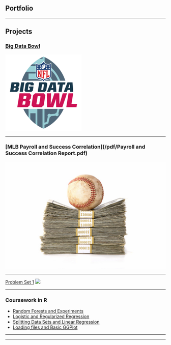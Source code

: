 ## Portfolio

---

## Projects

### [Big Data Bowl](/sample_page)
<img src="images/bigdatabowl.png?raw=true"/>

---
### [MLB Payroll and Success Correlation](/pdf/Payroll and Success Correlation Report.pdf)
<img src="images/MLB money.jpeg?raw=true"/>

---
[Problem Set 1](/_layouts/Problemset1.html)
<img src="images/dummy_thumbnail.jpg?raw=true"/>

---

### Coursework in R

- [Random Forests and Experiments](coursework/ProblemSet4.html)
- [Logistic and Regularized Regression](coursework/ProblemSet3.html)
- [Splitting Data Sets and Linear Regression](coursework/ProblemSet2.html)
- [Loading files and Basic GGPlot](/coursework/ProblemSet1.html)



---




---


